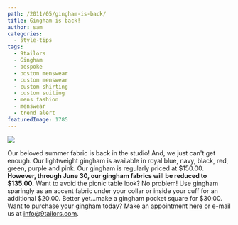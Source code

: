 ```yaml
---
path: /2011/05/gingham-is-back/
title: Gingham is back!
author: sam
categories: 
  - style-tips
tags: 
  - 9tailors
  - Gingham
  - bespoke
  - boston menswear
  - custom menswear
  - custom shirting
  - custom suiting
  - mens fashion
  - menswear
  - trend alert
featuredImage: 1785
---
```

[![](http://3.bp.blogspot.com/-FGNlUSshZN8/TdwOSs4ea6I/AAAAAAAAJRQ/PTylz7ZQLiY/s400/gingham_may2011.jpg)](http://3.bp.blogspot.com/-FGNlUSshZN8/TdwOSs4ea6I/AAAAAAAAJRQ/PTylz7ZQLiY/s1600/gingham_may2011.jpg)

Our beloved summer fabric is back in the studio! And, we just can't get enough. Our lightweight gingham is available in royal blue, navy, black, red, green, purple and pink. Our gingham is regularly priced at $150.00. **However, through June 30, our gingham fabrics will be reduced to $135.00.** Want to avoid the picnic table look? No problem! Use gingham sparingly as an accent fabric under your collar or inside your cuff for an additional $20.00. Better yet...make a gingham pocket square for $30.00. Want to purchase your gingham today? Make an appointment [here](https://spreadsheets.google.com/spreadsheet/viewform?key=0Arw_UaSrhyAecEZBaHJUN2dWbXJDSmw5UHVIUWlUVkE&hl=en_US#gid=0) or e-mail us at [info@9tailors.com](mailto:info@9tailors.com).